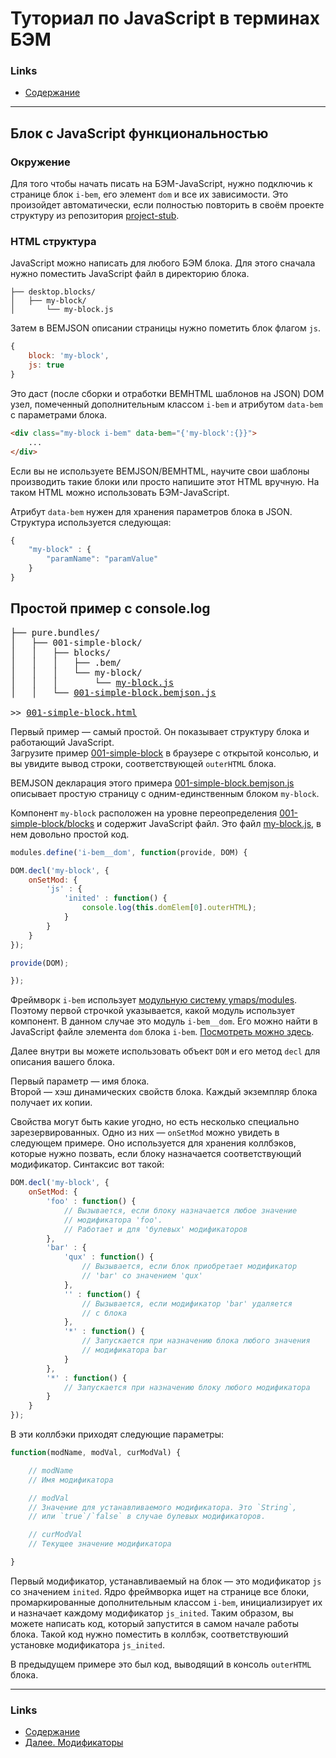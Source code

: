# Туториал по JavaScript в терминах БЭМ

### Links
 * [Содержание](../00-Intro/00-Intro.ru.md)

----------------------------------

## Блок с JavaScript функциональностью
### Окружение
Для того чтобы начать писать на БЭМ-JavaScript, нужно подключиь к странице блок
`i-bem`, его элемент `dom` и все их зависимости. Это произойдет автоматически,
если полностью повторить в своём проекте структуру из репозитория
[project-stub](https://github.com/bem/project-stub/tree/bem-core).

### HTML структура
JavaScript можно написать для любого БЭМ блока. Для этого сначала нужно поместить
JavaScript файл в директорию блока.

```
├── desktop.blocks/
│   ├── my-block/
│       └── my-block.js
```

Затем в BEMJSON описании страницы нужно пометить блок флагом `js`.

```js
{
    block: 'my-block',
    js: true
}
```

Это даст (после сборки и отработки BEMHTML шаблонов на JSON) DOM узел,
помеченный дополнительным классом `i-bem` и атрибутом `data-bem` с параметрами
блока.

```html
<div class="my-block i-bem" data-bem="{'my-block':{}}">
    ...
</div>
```

Если вы не используете BEMJSON/BEMHTML, научите свои шаблоны производить такие
блоки или просто напишите этот HTML вручную. На таком HTML можно использовать
БЭМ-JavaScript.

Атрибут `data-bem` нужен для хранения параметров блока в JSON. Структура
используется следующая:

```js
{
    "my-block" : {
        "paramName": "paramValue"
    }
}
```

## Простой пример с console.log

<pre>├── pure.bundles/
│   ├── 001-simple-block/
│   │   ├── blocks/
│   │   │   ├── .bem/
│   │   │   └── my-block/
│   │   │       └── <a href="https://github.com/bem/bem-js-tutorial/blob/master/pure.bundles/001-simple-block/blocks/my-block/my-block.js">my-block.js</a>
│   │   └── <a href="https://github.com/bem/bem-js-tutorial/blob/master/pure.bundles/001-simple-block/001-simple-block.bemjson.js">001-simple-block.bemjson.js</a>

>> <a href="http://bem.github.io/bem-js-tutorial/pure.bundles/001-simple-block/001-simple-block.html">001-simple-block.html</a></pre>

Первый пример — самый простой. Он показывает структуру блока и работающий
JavaScript.<br/>
Загрузите пример
[001-simple-block](http://bem.github.io/bem-js-tutorial/pure.bundles/001-simple-block/001-simple-block.html)
в браузере с открытой консолью, и вы увидите вывод строки, соответствующей
`outerHTML` блока.

BEMJSON декларация этого примера
[001-simple-block.bemjson.js](https://github.com/bem/bem-js-tutorial/blob/master/pure.bundles/001-simple-block/001-simple-block.bemjson.js)
описывает простую страницу с одним-единственным блоком `my-block`.

Компонент `my-block` расположен на уровне переопределения
[001-simple-block/blocks](https://github.com/bem/bem-js-tutorial/tree/master/pure.bundles/001-simple-block/blocks/my-block)
и содержит JavaScript файл. Это файл
[my-block.js](https://github.com/bem/bem-js-tutorial/blob/master/pure.bundles/001-simple-block/blocks/my-block/my-block.js),
в нем довольно простой код.

```js
modules.define('i-bem__dom', function(provide, DOM) {

DOM.decl('my-block', {
    onSetMod: {
        'js' : {
            'inited' : function() {
                console.log(this.domElem[0].outerHTML);
            }
        }
    }
});

provide(DOM);

});
```

Фреймворк `i-bem` использует 
[модульную систему
ymaps/modules](https://github.com/ymaps/modules). Поэтому первой строчкой
указывается, какой модуль использует компонент. В данном случае это модуль
`i-bem__dom`. Его можно найти в JavaScript файле элемента `dom` блока `i-bem`.
[Посмотреть можно
здесь](https://github.com/bem/bem-core/blob/v1/common.blocks/i-bem/__dom/i-bem__dom.js).

Далее внутри вы можете использовать объект `DOM` и его метод `decl` для описания
вашего блока.

Первый параметр — имя блока.<br/>
Второй — хэш динамических свойств блока. Каждый экземпляр блока получает их
копии.

Свойства могут быть какие угодно, но есть несколько специально
зарезервированных. Одно из них — `onSetMod` можно увидеть в следующем примере.
Оно используется для хранения коллбэков, которые нужно позвать, если блоку
назначается соответствующий модификатор. Синтаксис вот такой:

```js
DOM.decl('my-block', {
    onSetMod: {
        'foo' : function() {
            // Вызывается, если блоку назначается любое значение
            // модификатора 'foo'.
            // Работает и для 'булевых' модификаторов
        },
        'bar' : {
            'qux' : function() {
                // Вызывается, если блок приобретает модификатор
                // 'bar' со значением 'qux'
            },
            '' : function() {
                // Вызывается, если модификатор 'bar' удаляется
                // с блока
            },
            '*' : function() {
                // Запускается при назначению блока любого значения
                // модификатора bar
            }
        },
        '*' : function() {
            // Запускается при назначению блоку любого модификатора
        }
    }
});
```

В эти коллбэки приходят следующие параметры:

```js
function(modName, modVal, curModVal) {

    // modName
    // Имя модификатора

    // modVal
    // Значение для устанавливаемого модификатора. Это `String`,
    // или `true`/`false` в случае булевых модификаторов.

    // curModVal
    // Текущее значение модификатора

}
```

Первый модификатор, устанавливаемый на блок — это модификатор `js` со значением
`inited`.
Ядро фреймворка ищет на странице все блоки, промаркированные дополнительным
классом `i-bem`, инициализирует их и назначает каждому модификатор `js_inited`.
Таким образом, вы можете написать код, который запустится в самом начале работы
блока. Такой код нужно поместить в коллбэк, соответствуюший установке
модификатора `js_inited`.

В предыдущем примере это был код, выводящий в консоль `outerHTML` блока.

---------------------------------------
### Links
 * [Содержание](../00-Intro/00-Intro.ru.md)
 * [Далее. Модификаторы](../02-Modifiers/02-Modifiers.ru.md)
